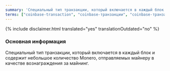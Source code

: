 ```yaml
---
summary: 'Специальный тип транзакции, который включается в каждый блок и содержит небольшое количество Monero, отправляемых майнеру в качестве вознаграждения за майнинг'
terms: ["coinbase-transaction", "coinbase-транзакции", "coinbase-транзакцию"]
---
```


{% include disclaimer.html translated="yes" translationOutdated="no" %}

### Основная информация

Специальный тип транзакции, который включается в каждый блок и содержит
небольшое количество Monero, отправляемых майнеру в качестве вознаграждения
за майнинг.

